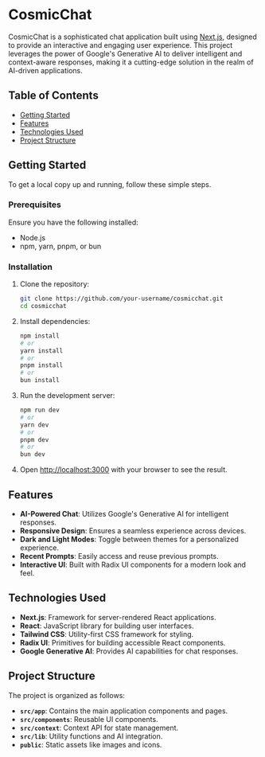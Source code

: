 # CosmicChat

CosmicChat is a sophisticated chat application built using [Next.js](https://nextjs.org/), designed to provide an interactive and engaging user experience. This project leverages the power of Google's Generative AI to deliver intelligent and context-aware responses, making it a cutting-edge solution in the realm of AI-driven applications.

## Table of Contents

- [Getting Started](#getting-started)
- [Features](#features)
- [Technologies Used](#technologies-used)
- [Project Structure](#project-structure)


## Getting Started

To get a local copy up and running, follow these simple steps.

### Prerequisites

Ensure you have the following installed:

- Node.js
- npm, yarn, pnpm, or bun

### Installation

1. Clone the repository:
   ```bash
   git clone https://github.com/your-username/cosmicchat.git
   cd cosmicchat
   ```

2. Install dependencies:
   ```bash
   npm install
   # or
   yarn install
   # or
   pnpm install
   # or
   bun install
   ```

3. Run the development server:
   ```bash
   npm run dev
   # or
   yarn dev
   # or
   pnpm dev
   # or
   bun dev
   ```

4. Open [http://localhost:3000](http://localhost:3000) with your browser to see the result.

## Features

- **AI-Powered Chat**: Utilizes Google's Generative AI for intelligent responses.
- **Responsive Design**: Ensures a seamless experience across devices.
- **Dark and Light Modes**: Toggle between themes for a personalized experience.
- **Recent Prompts**: Easily access and reuse previous prompts.
- **Interactive UI**: Built with Radix UI components for a modern look and feel.

## Technologies Used

- **Next.js**: Framework for server-rendered React applications.
- **React**: JavaScript library for building user interfaces.
- **Tailwind CSS**: Utility-first CSS framework for styling.
- **Radix UI**: Primitives for building accessible React components.
- **Google Generative AI**: Provides AI capabilities for chat responses.

## Project Structure

The project is organized as follows:

- **`src/app`**: Contains the main application components and pages.
- **`src/components`**: Reusable UI components.
- **`src/context`**: Context API for state management.
- **`src/lib`**: Utility functions and AI integration.
- **`public`**: Static assets like images and icons.



